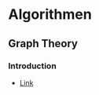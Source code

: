 # Algorithmen

## Graph Theory
### Introduction
- [Link](![](https://www.tutorialspoint.com/graph_theory/graph_theory_introduction.htm))


